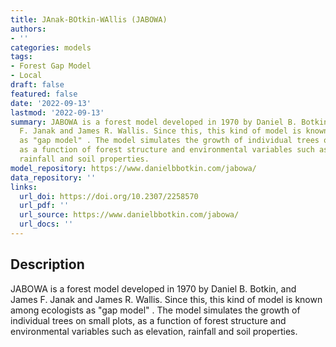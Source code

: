```yaml
---
title: JAnak-BOtkin-WAllis (JABOWA)
authors:
- ''
categories: models
tags:
- Forest Gap Model
- Local
draft: false
featured: false
date: '2022-09-13'
lastmod: '2022-09-13'
summary: JABOWA is a forest model developed in 1970 by Daniel B. Botkin, and James
  F. Janak and James R. Wallis. Since this, this kind of model is known among ecologists
  as "gap model" . The model simulates the growth of individual trees on small plots,
  as a function of forest structure and environmental variables such as elevation,
  rainfall and soil properties.
model_repository: https://www.danielbbotkin.com/jabowa/
data_repository: ''
links:
  url_doi: https://doi.org/10.2307/2258570
  url_pdf: ''
  url_source: https://www.danielbbotkin.com/jabowa/
  url_docs: ''
---
```


## Description

JABOWA is a forest model developed in 1970 by Daniel B. Botkin, and James F. Janak and James R. Wallis. Since this, this kind of model is known among ecologists as "gap model" . The model simulates the growth of individual trees on small plots, as a function of forest structure and environmental variables such as elevation, rainfall and soil properties.

